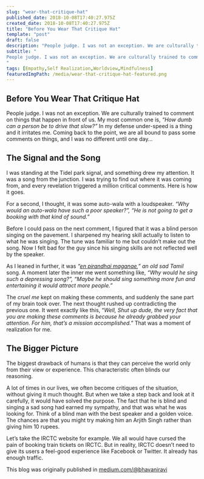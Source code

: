 ```yaml
---
slug: "wear-that-critique-hat"
published_date: 2018-10-08T17:40:27.975Z
created_date: 2018-10-08T17:40:27.975Z
title: "Before You Wear That Critique Hat"
template: "post"
draft: false
description: "People judge. I was not an exception. We are culturally trained to comment on things that happen in front of us. My most common one is, “How dumb can a person be to drive that slow?” In my defense…"
subtitle: "
People judge. I was not an exception. We are culturally trained to comment on things that happen in front of us. My most common one is…
"
tags: [Empathy,Self Realization,Worldview,Mindfulness]
featuredImgPath: /media/wear-that-critique-hat-featured.png
---
```

## Before You Wear That Critique Hat

People judge. I was not an exception. We are culturally trained to comment on things that happen in front of us. My most common one is, _“How dumb can a person be to drive that slow?”_ In my defense under-speed is a thing and it irritates me. Coming back to the point, we are all bound to pass some comments on things, and I was no different until one day…

## The Signal and the Song

I was standing at the Tidel park signal, and something drew my attention. It was a song from the junction. I was trying to find out where it was coming from, and every revelation triggered a million critical comments. Here is how it goes.

For a second, I thought, it was some auto-wala with a loudspeaker. _“Why would an auto-wala have such a poor speaker?”, “He is not going to get a booking with that kind of sound.”_

Before I could pass on the next comment, I figured that it was a blind person singing on the pavement. I sharpened my hearing skill actually to listen to what he was singing. The tune was familiar to me but couldn’t make out the song. Now I felt bad for the guy since his singing skills are not reflected well by the speaker.

As I leaned in further, it was _“_[_en pirandhai maganae_](https://www.youtube.com/watch?v=CSD1juEt_eY)_,” an old sad Tamil_ song. A moment later the inner me went something like, _“Why would he sing such a depressing song?”,_ _“Maybe he should sing something more fun and entertaining it would attract more people.”_

The _cruel me_ kept on making these comments, and suddenly the sane part of my brain took over. The next thought rushed up contradicting the previous one. It went exactly like this, “_Well, Shut up dude, the very fact that you are making these comments is because he already grabbed your attention. For him, that’s a mission accomplished.”_ That was a moment of realization for me.

## The Bigger Picture

The biggest drawback of humans is that they can perceive the world only from their view or experience. This characteristic often blinds our reasoning.

A lot of times in our lives, we often become critiques of the situation, without giving it much thought. But when we take a step back and look at it carefully, it would have solved the purpose. The fact that he is blind and singing a sad song had earned my sympathy, and that was what he was looking for. Think of a blind man with the best speaker and a golden voice. The chances are that you might try making him an Arjith Singh rather than giving him 10 rupees.

Let’s take the IRCTC website for example. We all would have cursed the pain of booking train tickets on IRCTC. But in reality, IRCTC doesn’t need to give its users a feel-good experience like Facebook or Twitter. It already has enough traffic.

This blog was originally published in [medium.com/@bhavaniravi](https://medium.com/@bhavaniravi)
